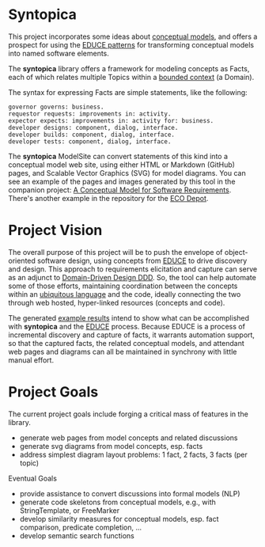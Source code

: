 Syntopica
=========

This project incorporates some ideas about [conceptual models][conceptual-models], 
and offers a prospect for using the [EDUCE patterns][educe-patterns] 
for transforming conceptual models into named software elements.

The **syntopica** library offers a framework for modeling concepts as Facts, 
each of which relates multiple Topics within a [bounded context][bounded-context] (a Domain).

The syntax for expressing Facts are simple statements, like the following:

```
governor governs: business.
requestor requests: improvements in: activity.
expector expects: improvements in: activity for: business.
developer designs: component, dialog, interface.
developer builds: component, dialog, interface.
developer tests: component, dialog, interface.

```

The **syntopica** ModelSite can convert statements of this kind into a conceptual model web site, 
using either HTML or Markdown (GitHub) pages, and Scalable Vector Graphics (SVG) for model diagrams.
You can see an example of the pages and images generated by this tool in the companion project:
[A Conceptual Model for Software Requirements][sw-requirements].
There's another example in the repository for the [ECO Depot][eco-depot].


Project Vision
==============

The overall purpose of this project will be to push the envelope of object-oriented software design, using concepts from 
[EDUCE][educe-overview] to drive discovery and design.
This approach to requirements elicitation and capture can serve as an adjunct to [Domain-Driven Design DDD][fowler-ddd]. 
So, the tool can help automate some of those efforts, maintaining coordination between the concepts within an 
[ubiquitous language][ubiquitous-language] and the code, ideally connecting the two through web hosted, hyper-linked
resources (concepts and code).

The generated [example results][sw-requirements] intend to show what can be accomplished with **syntopica** 
and the [EDUCE][educe] process.
Because EDUCE is a process of incremental discovery and capture of facts, it warrants automation support, 
so that the captured facts, the related conceptual models, and attendant web pages and diagrams can all be maintained 
in synchrony with little manual effort.


Project Goals
=============

The current project goals include forging a critical mass of features in the library.
* generate web pages from model concepts and related discussions
* generate svg diagrams from model concepts, esp. facts
* address simplest diagram layout problems: 1 fact, 2 facts, 3 facts (per topic)

Eventual Goals
* provide assistance to convert discussions into formal models (NLP)
* generate code skeletons from conceptual models, e.g., with StringTemplate, or FreeMarker
* develop similarity measures for conceptual models, esp. fact comparison, predicate completion, ...
* develop semantic search functions

[educe]: https://educery.dev/educe/
[educe-patterns]: https://educery.dev/educe/pattern-language/#educe-pattern-language
[educe-overview]: https://educery.dev/educe/patterns/
[conceptual-models]: https://educery.dev/papers/modeling/natural-conceptual-modeling/#modeling-language
[fowler-ddd]: https://martinfowler.com/tags/domain%20driven%20design.html
[bounded-context]: https://martinfowler.com/bliki/BoundedContext.html
[ubiquitous-language]: https://martinfowler.com/bliki/UbiquitousLanguage.html
[sw-requirements]: https://github.com/nikboyd/software-requirements#overview
[eco-depot]: https://github.com/nikboyd/eco-depot#eco-depot-hazmat-facility-conceptual-model
